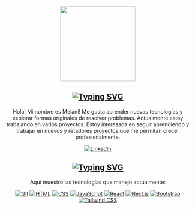 <div align="center">
  <img src="profile.png" width="200"/>

  ## [![Typing SVG](https://readme-typing-svg.herokuapp.com?font=Fira+Code&pause=1000&center=true&vCenter=true&width=435&lines=About+me)](https://git.io/typing-svg)

  Hola! Mi nombre es Melani! Me gusta aprender nuevas tecnologías y explorar formas originales de resolver problemas. Actualmente estoy trabajando en varios proyectos. Estoy interesada en seguir aprendiendo y trabajar en nuevos y retadores proyectos que me permitan crecer profesionalmente.

  [![LinkedIn](https://img.shields.io/badge/LinkedIn--_.svg?style=social&logo=linkedin)](https://www.linkedin.com/in/melania-mares-321034262/)


  ## [![Typing SVG](https://readme-typing-svg.herokuapp.com?font=Fira+Code&pause=1000&center=true&vCenter=true&width=435&lines=Technologies)](https://git.io/typing-svg)
  Aquí muestro las tecnologías que manejo actualmente:

  [![Git](https://img.shields.io/badge/Git--_.svg?style=social&logo=git)](https://git-scm.com/)
  [![HTML](https://img.shields.io/badge/HTML--_.svg?style=social&logo=html5)](https://developer.mozilla.org/es/docs/Web/HTML)
  [![CSS](https://img.shields.io/badge/CSS--_.svg?style=social&logo=css3)](https://developer.mozilla.org/es/docs/Web/CSS)
  [![JavaScript](https://img.shields.io/badge/JavaScript--_.svg?style=social&logo=javascript)](https://developer.mozilla.org/es/docs/Web/JavaScript)
  [![React](https://img.shields.io/badge/React--_.svg?style=social&logo=react)](https://reactjs.org/)
  [![Next.js](https://img.shields.io/badge/Next.js--_.svg?style=social&logo=next.js)](https://nextjs.org/)
  [![Bootstrap](https://img.shields.io/badge/Bootstrap--_.svg?style=social&logo=bootstrap)](https://getbootstrap.com/)
  [![Tailwind CSS](https://img.shields.io/badge/Tailwind_CSS--_.svg?style=social&logo=tailwind-css)](https://tailwindcss.com/)
<div/>
